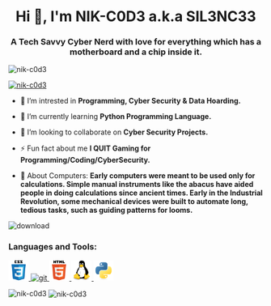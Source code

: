 <h1 align="center">Hi 👋, I'm NIK-C0D3 a.k.a SIL3NC33</h1>
<h3 align="center">A Tech Savvy Cyber Nerd with love for everything which has a motherboard and a chip inside it.</h3>

<p align="left"> <img src="https://komarev.com/ghpvc/?username=nik-c0d3&label=Profile%20views&color=0e75b6&style=flat" alt="nik-c0d3" /> </p>

<p align="left"> <a href="https://github.com/ryo-ma/github-profile-trophy"><img src="https://github-profile-trophy.vercel.app/?username=nik-c0d3" alt="nik-c0d3" /></a> </p>

- 🔭 I’m intrested in **Programming, Cyber Security & Data Hoarding.**

- 🌱 I’m currently learning **Python Programming Language.**

- 👯 I’m looking to collaborate on **Cyber Security Projects.**

- ⚡ Fun fact about me **I QUIT Gaming for Programming/Coding/CyberSecurity.**

- 🧠 About Computers: **Early computers were meant to be used only for calculations. Simple manual instruments like the abacus have aided people in doing calculations since ancient times. Early in the Industrial Revolution, some mechanical devices were built to automate long, tedious tasks, such as guiding patterns for looms.**

![download](https://github.com/user-attachments/assets/04f0cae9-cc5a-435c-bec4-1ea35a84aa1f)

<p align="left">
</p>

<h3 align="left">Languages and Tools:</h3>
<p align="left"> <a href="https://www.w3schools.com/css/" target="_blank" rel="noreferrer"> <img src="https://raw.githubusercontent.com/devicons/devicon/master/icons/css3/css3-original-wordmark.svg" alt="css3" width="40" height="40"/> </a> <a href="https://git-scm.com/" target="_blank" rel="noreferrer"> <img src="https://www.vectorlogo.zone/logos/git-scm/git-scm-icon.svg" alt="git" width="40" height="40"/> </a> <a href="https://www.w3.org/html/" target="_blank" rel="noreferrer"> <img src="https://raw.githubusercontent.com/devicons/devicon/master/icons/html5/html5-original-wordmark.svg" alt="html5" width="40" height="40"/> </a> <a href="https://www.linux.org/" target="_blank" rel="noreferrer"> <img src="https://raw.githubusercontent.com/devicons/devicon/master/icons/linux/linux-original.svg" alt="linux" width="40" height="40"/> </a> <a href="https://www.python.org" target="_blank" rel="noreferrer"> <img src="https://raw.githubusercontent.com/devicons/devicon/master/icons/python/python-original.svg" alt="python" width="40" height="40"/> </a> </p>

<p><img align="left" src="https://github-readme-stats.vercel.app/api/top-langs?username=nik-c0d3&show_icons=true&locale=en&layout=compact" alt="nik-c0d3" /></p>

<p>&nbsp;<img align="center" src="https://github-readme-stats.vercel.app/api?username=nik-c0d3&show_icons=true&locale=en" alt="nik-c0d3" /></p>

